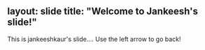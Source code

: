 layout: slide
title: "Welcome to Jankeesh's slide!"
---
This is jankeeshkaur's slide....
Use the left arrow to go back!
